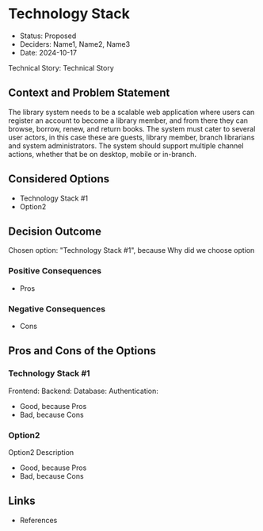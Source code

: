 # Technology Stack

* Status: Proposed
* Deciders: Name1, Name2, Name3
* Date: 2024-10-17

Technical Story: Technical Story

## Context and Problem Statement

The library system needs to be a scalable web application where users can register an account to become a library member, and from there they can browse, borrow, renew, and return books. The system must cater to several user actors, in this case these are guests, library member, branch librarians and system administrators. The system should support multiple channel actions, whether that be on desktop, mobile or in-branch.

## Considered Options

* Technology Stack #1
* Option2

## Decision Outcome

Chosen option: "Technology Stack #1", because Why did we choose option

### Positive Consequences

* Pros

### Negative Consequences

* Cons

## Pros and Cons of the Options

### Technology Stack #1

Frontend:
Backend:
Database:
Authentication:

* Good, because Pros
* Bad, because Cons

### Option2

Option2 Description

* Good, because Pros
* Bad, because Cons

## Links

* References
